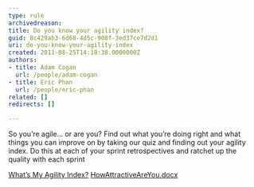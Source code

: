 ```yaml
---
type: rule
archivedreason: 
title: Do you know your agility index?
guid: 8c429ab3-6d68-4d5c-908f-3ed37ce7d2d1
uri: do-you-know-your-agility-index
created: 2011-08-25T14:18:38.0000000Z
authors:
- title: Adam Cogan
  url: /people/adam-cogan
- title: Eric Phan
  url: /people/eric-phan
related: []
redirects: []

---
```


So you’re agile… or are you? Find out what you’re doing right and what things you can improve on by taking our quiz and finding out your agility index. Do this at each of your sprint retrospectives and ratchet up the quality with each sprint

<!--endintro-->
[What’s My Agility Index?](https://github.com/SSWConsulting/SSW.Rules.Content/raw/main/rules/do-you-know-your-agility-index/HowAgileAreYou_TheAgilityIndex_AdamCogan_and_JoelSemeniuk.docx)
[HowAttractiveAreYou.docx](https://github.com/SSWConsulting/SSW.Rules.Content/raw/main/rules/do-you-know-your-agility-index/HowAttractiveAreYou.docx)
